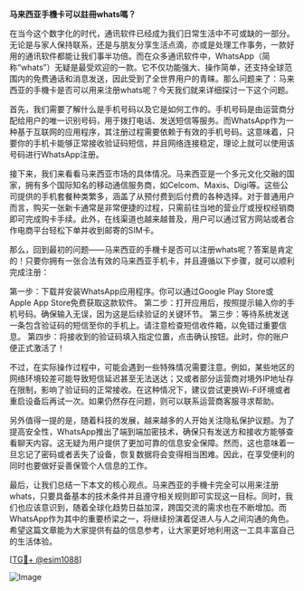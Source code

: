 **马来西亚手機卡可以註冊whats嗎？**

在当今这个数字化的时代，通讯软件已经成为我们日常生活中不可或缺的一部分。无论是与家人保持联系，还是与朋友分享生活点滴，亦或是处理工作事务，一款好用的通讯软件都能让我们事半功倍。而在众多通讯软件中，WhatsApp（简称“whats”）无疑是最受欢迎的一款。它不仅功能强大、操作简单，还支持全球范围内的免费通话和消息发送，因此受到了全世界用户的青睐。那么问题来了：马来西亚的手機卡是否可以用来注册whats呢？今天我们就来详细探讨一下这个问题。

首先，我们需要了解什么是手机号码以及它是如何工作的。手机号码是由运营商分配给用户的唯一识别号码，用于拨打电话、发送短信等服务。而WhatsApp作为一种基于互联网的应用程序，其注册过程需要依赖于有效的手机号码。这意味着，只要你的手机卡能够正常接收验证码短信，并且网络连接稳定，理论上就可以使用该号码进行WhatsApp注册。

接下来，我们来看看马来西亚市场的具体情况。马来西亚是一个多元文化交融的国家，拥有多个国际知名的移动通信服务商，如Celcom、Maxis、Digi等。这些公司提供的手机套餐种类繁多，涵盖了从预付费到后付费的各种选择。对于普通用户而言，购买一张新卡通常是非常便捷的过程，只需前往当地的营业厅或授权经销商即可完成购卡手续。此外，在线渠道也越来越普及，用户可以通过官方网站或者合作电商平台轻松下单并收到邮寄的SIM卡。

那么，回到最初的问题——马来西亚的手機卡是否可以注册whats呢？答案是肯定的！只要你拥有一张合法有效的马来西亚手机卡，并且遵循以下步骤，就可以顺利完成注册：

第一步：下载并安装WhatsApp应用程序。你可以通过Google Play Store或Apple App Store免费获取这款软件。
第二步：打开应用后，按照提示输入你的手机号码。确保输入无误，因为这是后续验证的关键环节。
第三步：等待系统发送一条包含验证码的短信至你的手机上。请注意检查短信收件箱，以免错过重要信息。
第四步：将接收到的验证码填入指定位置，点击确认按钮。此时，你的账户便正式激活了！

不过，在实际操作过程中，可能会遇到一些特殊情况需要注意。例如，某些地区的网络环境较差可能导致短信延迟甚至无法送达；又或者部分运营商对境外IP地址存在限制，影响了验证码的正常接收。在这种情况下，建议尝试更换Wi-Fi环境或者重启设备后再试一次。如果仍然存在问题，则可以联系运营商客服寻求帮助。

另外值得一提的是，随着科技的发展，越来越多的人开始关注隐私保护议题。为了提高安全性，WhatsApp推出了端到端加密技术，确保只有发送方和接收方能够查看聊天内容。这无疑为用户提供了更加可靠的信息安全保障。然而，这也意味着一旦忘记了密码或者丢失了设备，恢复数据将会变得相当困难。因此，在享受便利的同时也要做好妥善保管个人信息的工作。

最后，让我们总结一下本文的核心观点。马来西亚的手機卡完全可以用来注册whats，只要具备基本的技术条件并且遵守相关规则即可实现这一目标。同时，我们也应该意识到，随着全球化趋势日益加深，跨国交流的需求也在不断增加。而WhatsApp作为其中的重要桥梁之一，将继续扮演着促进人与人之间沟通的角色。希望这篇文章能为大家提供有益的信息参考，让大家更好地利用这一工具丰富自己的生活体验。

[[TG💪+ @esim1088](https://t.me/s/esim1088)]

![Image](https://i.postimg.cc/4NQfJmqS/Snipaste-2025-05-13-00-14-12.png)
